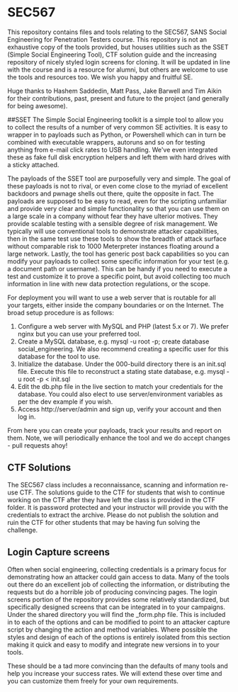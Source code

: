 # SEC567
This repository contains files and tools relating to the SEC567, SANS Social Engineering for Penetration Testers course. This repository is not an exhaustive copy of the tools provided, but houses utilities such as the SSET (Simple Social Engineering Tool), CTF solution guide and the increasing repository of nicely styled login screens for cloning. It will be updated in line with the course and is a resource for alumni, but others are welcome to use the tools and resources too. We wish you happy and fruitful SE.

Huge thanks to Hashem Saddedin, Matt Pass, Jake Barwell and Tim Aikin for their contributions, past, present and future to the project (and generally for being awesome).

##SSET
The Simple Social Engineering toolkit is a simple tool to allow you to collect the results of a number of very common SE activities. It is easy to wrapper in to payloads such as Python, or Powershell which can in turn be combined with executable wrappers, autoruns and so on for testing anything from e-mail click rates to USB handling. We've even integrated these as fake full disk encryption helpers and left them with hard drives with a sticky attached.

The payloads of the SSET tool are purposefully very and simple. The goal of these payloads is not to rival, or even come close to the myriad of excellent backdoors and pwnage shells out there, quite the opposite in fact. The payloads are supposed to be easy to read, even for the scripting unfamiliar and provide very clear and simple functionality so that you can use them on a large scale in a company without fear they have ulterior motives. They provide scalable testing with a sensible degree of risk management. We typically will use conventional tools to demonstrate attacker capabilities, then in the same test use these tools to show the breadth of attack surface without comparable risk to 1000 Meterpreter instances floating around a large network. Lastly, the tool has generic post back capabilities so you can modify your payloads to collect some specific information for your test (e.g. a document path or username). This can be handy if you need to execute a test and customize it to prove a specific point, but avoid collecting too much information in line with new data protection regulations, or the scope.

For deployment you will want to use a web server that is routable for all your targets, either inside the company boundaries or on the Internet. The broad setup procedure is as follows:

1. Configure a web server with MySQL and PHP (latest 5.x or 7). We prefer nginx but you can use your preferred tool.
2. Create a MySQL database, e.g. mysql -u root -p; create database social_engineering. We also recommend creating a specific user for this database for the tool to use.
3. Initialize the database. Under the 000-build directory there is an init.sql file. Execute this file to reconstruct a stating state database, e.g. mysql -u root -p < init.sql
4. Edit the db.php file in the live section to match your credentials for the database. You could also elect to use server/environment variables as per the dev example if you wish.
5. Access http://server/admin and sign up, verify your account and then log in.

From here you can create your payloads, track your results and report on them. Note, we will periodically enhance the tool and we do accept changes - pull requests ahoy!

## CTF Solutions
The SEC567 class includes a reconnaissance, scanning and information re-use CTF. The solutions guide to the CTF for students that wish to continue working on the CTF after they have left the class is provided in the CTF folder. It is password protected and your instructor will provide you with the credentials to extract the archive. Please do not publish the solution and ruin the CTF for other students that may be having fun solving the challenge.

## Login Capture screens
Often when social engineering, collecting credentials is a primary focus for demonstrating how an attacker could gain access to data. Many of the tools out there do an excellent job of collecting the information, or distributing the requests but do a horrible job of producing convincing pages. The login screens portion of the repository provides some relatively standardized, but specifically designed screens that can be integrated in to your campaigns. Under the shared directory you will find the \_form.php file. This is included in to each of the options and can be modified to point to an attacker capture script by changing the action and method variables. Where possible the styles and design of each of the options is entirely isolated from this section making it quick and easy to modify and integrate new versions in to your tools.

These should be a tad more convincing than the defaults of many tools and help you increase your success rates. We will extend these over time and you can customize them freely for your own requirements.
